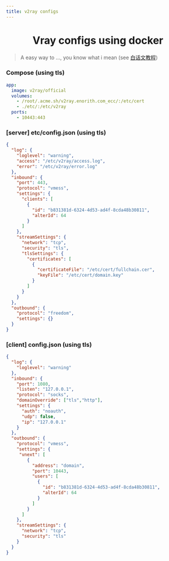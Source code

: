 ```yaml
---
title: v2ray configs
---
```


<center>
<h1>Vray configs using docker </h1>
</center>

> A easy way to ..., you know what i mean (see [白话文教程](https://toutyrater.github.io/))


### Compose (using tls)

``` yaml {4}
app:
  image: v2ray/official
  volumes:
    - /root/.acme.sh/v2ray.enorith.com_ecc/:/etc/cert
    - ./etc/:/etc/v2ray
  ports:
    - 10443:443
```

### [server] etc/config.json  (using tls)
``` json {18}
{
  "log": {
    "loglevel": "warning",
    "access": "/etc/v2ray/access.log",
    "error": "/etc/v2ray/error.log"
  },
  "inbound": {
    "port": 443,
    "protocol": "vmess",
    "settings": {
      "clients": [
        {
          "id": "b831381d-6324-4d53-ad4f-8cda48b30811",
          "alterId": 64
        }
      ]
    },
    "streamSettings": {
      "network": "tcp",
      "security": "tls", 
      "tlsSettings": {
        "certificates": [
          {
            "certificateFile": "/etc/cert/fullchain.cer",
            "keyFile": "/etc/cert/domain.key"
          }
        ]
      }
    }
  },
  "outbound": {
    "protocol": "freedom",
    "settings": {}
  }
}
```

### [client] config.json  (using tls)
```json {32}
{
  "log": {
    "loglevel": "warning"
  },  
  "inbound": {
    "port": 1080,
    "listen": "127.0.0.1",
    "protocol": "socks",
    "domainOverride": ["tls","http"],
    "settings": {
      "auth": "noauth",
      "udp": false,
      "ip": "127.0.0.1"
    }   
  },  
  "outbound": {
    "protocol": "vmess",
    "settings": {
     "vnext": [
        {   
          "address": "domain",
          "port": 10443,
          "users": [
            {   
              "id": "b831381d-6324-4d53-ad4f-8cda48b30811",
              "alterId": 64
            }   
          ]
        }
      ]
    },
    "streamSettings": {
      "network": "tcp",
      "security": "tls"
    }
  }
}
```